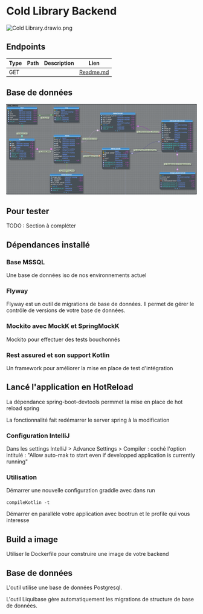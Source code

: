 # Cold Library Backend

![Cold Library.drawio.png](images%2FEcho.drawio.png)

## Endpoints

| Type | Path | Description | Lien          |
|------|------|-------------|---------------|
| GET  |      |             | [Readme.md]() |

## Base de données

![database.png](database.png)

## Pour tester

TODO : Section à compléter

## Dépendances installé

### Base MSSQL

Une base de données iso de nos environnements actuel

### Flyway

Flyway est un outil de migrations de base de données. Il permet de gérer le contrôle de versions de votre base de
données.

### Mockito avec MockK et SpringMockK

Mockito pour effectuer des tests bouchonnés

### Rest assured et son support Kotlin

Un framework pour améliorer la mise en place de test d'intégration

## Lancé l'application en HotReload

La dépendance spring-boot-devtools permmet la mise en place de hot reload spring

La fonctionnalité fait redémarrer le server spring à la modification

### Configuration IntelliJ

Dans les settings IntelliJ > Advance Settings > Compiler :
coché l'option intitulé : "Allow auto-mak to start even if developped application is currently running"

### Utilisation

Démarrer une nouvelle configuration graddle avec dans run 

```compileKotlin -t```

Démarrer en parallèle votre application avec bootrun et le profile qui vous interesse

## Build a image

Utiliser le Dockerfile pour construire une image de votre backend

## Base de données

L'outil utilise une base de données Postgresql.

L'outil Liquibase gère automatiquement les migrations de structure de base de données.